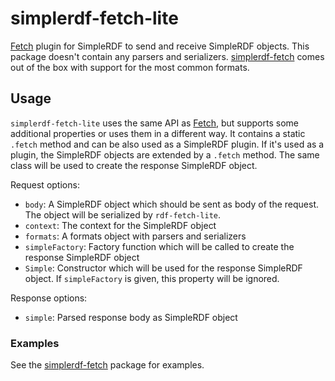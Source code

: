 # simplerdf-fetch-lite

[Fetch](https://fetch.spec.whatwg.org/) plugin for SimpleRDF to send and receive SimpleRDF objects.
This package doesn't contain any parsers and serializers.
[simplerdf-fetch](https://github.com/simplerdf/simplerdf-fetch) comes out of the box with support for the most common formats.  

## Usage

`simplerdf-fetch-lite` uses the same API as [Fetch](https://fetch.spec.whatwg.org/), but supports some additional properties or uses them in a different way.
It contains a static `.fetch` method and can be also used as a SimpleRDF plugin.
If it's used as a plugin, the SimpleRDF objects are extended by a `.fetch` method.
The same class will be used to create the response SimpleRDF object. 

Request options:

- `body`: A SimpleRDF object which should be sent as body of the request.
  The object will be serialized by `rdf-fetch-lite`.
- `context`: The context for the SimpleRDF object
- `formats`: A formats object with parsers and serializers
- `simpleFactory`: Factory function which will be called to create the response SimpleRDF object
- `Simple`: Constructor which will be used for the response SimpleRDF object.
  If `simpleFactory` is given, this property will be ignored.

Response options:

- `simple`: Parsed response body as SimpleRDF object

### Examples

See the [simplerdf-fetch](https://github.com/simplerdf/simplerdf-fetch) package for examples.
